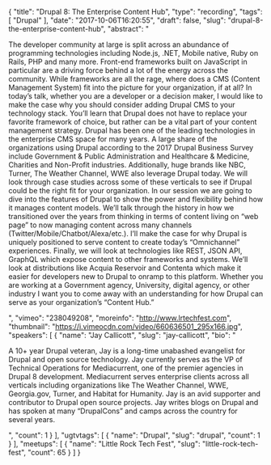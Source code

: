 {
  "title": "Drupal 8: The Enterprise Content Hub",
  "type": "recording",
  "tags": [
    "Drupal"
  ],
  "date": "2017-10-06T16:20:55",
  "draft": false,
  "slug": "drupal-8-the-enterprise-content-hub",
  "abstract": "<p>The developer community at large is split across an abundance of programming technologies including Node.js, .NET, Mobile native, Ruby on Rails, PHP and many more. Front-end frameworks built on JavaScript in particular are a driving force behind a lot of the energy across the community. While frameworks are all the rage, where does a CMS (Content Management System) fit into the picture for your organization, if at all? In today’s talk, whether you are a developer or a decision maker, I would like to make the case why you should consider adding Drupal CMS to your technology stack. You’ll learn that Drupal does not have to replace your favorite framework of choice, but rather can be a vital part of your content management strategy. Drupal has been one of the leading technologies in the enterprise CMS space for many years. A large share of the organizations using Drupal according to the 2017 Drupal Business Survey include Government & Public Administration and Healthcare & Medicine, Charities and Non-Profit industries. Additionally, huge brands like NBC, Turner, The Weather Channel, WWE also leverage Drupal today. We will look through case studies across some of these verticals to see if Drupal could be the right fit for your organization. In our session we are going to dive into the features of Drupal to show the power and flexibility behind how it manages content models. We’ll talk through the history in how we transitioned over the years from thinking in terms of content living on “web page” to now managing content across many channels (Twitter/Mobile/Chatbot/Alexa/etc.). I’ll make the case for why Drupal is uniquely positioned to serve content to create today’s “Omnichannel” experiences. Finally, we will look at technologies like REST, JSON API, GraphQL which expose content to other frameworks and systems. We’ll look at distributions like Acquia Reservoir and Contenta which make it easier for developers new to Drupal to onramp to this platform. Whether you are working at a Government agency, University, digital agency, or other industry I want you to come away with an understanding for how Drupal can serve as your organization’s “Content Hub.”</p>",
  "vimeo": "238049208",
  "moreinfo": "http://www.lrtechfest.com",
  "thumbnail": "https://i.vimeocdn.com/video/660636501_295x166.jpg",
  "speakers": [
    {
      "name": "Jay Callicott",
      "slug": "jay-callicott",
      "bio": "<p>A 10+ year Drupal veteran, Jay is a long-time unabashed evangelist for Drupal and open source technology. Jay currently serves as the VP of Technical Operations for Mediacurrent, one of the premier agencies in Drupal 8 development. Mediacurrent serves enterprise clients across all verticals including organizations like The Weather Channel, WWE, Georgia.gov, Turner, and Habitat for Humanity. Jay is an avid supporter and contributor to Drupal open source projects. Jay writes blogs on Drupal and has spoken at many “DrupalCons” and camps across the country for several years.</p>",
      "count": 1
    }
  ],
  "ugtvtags": [
    {
      "name": "Drupal",
      "slug": "drupal",
      "count": 1
    }
  ],
  "meetups": [
    {
      "name": "Little Rock Tech Fest",
      "slug": "little-rock-tech-fest",
      "count": 65
    }
  ]
}